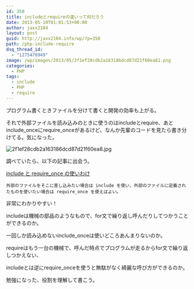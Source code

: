 ```yaml
---
id: 350
title: includeとrequireの違いって何だろう
date: 2013-05-10T01:01:53+00:00
author: jaxx2104
layout: post
guid: http://jaxx2104.info/wp/?p=350
path: /php-include-require
dsq_thread_id:
  - "1275478949"
image: /wp/images/2013/05/2f1ef28cdb2a163186dcd87d21f60ea81.png
categories:
  - PHP
tags:
  - include
  - PHP
  - require
---
```

プログラム書くときファイルを分けて書くと開発の効率も上がる。

それで外部ファイルを読み込みのときに使うのはincludeとrequire、あとinclude\_onceにrequire\_onceがあるけど、なんか先輩のコードを見たら書き分けてる。気になった。

<img src="/images/2013/05/2f1ef28cdb2a163186dcd87d21f60ea81.jpg" alt="2f1ef28cdb2a163186dcd87d21f60ea8.jpg" class="img-rounded img-responsive alignnone wp-image-351" />

調べていたら、以下の記事に出会う。



[include と require_once の使いわけ](http://d.hatena.ne.jp/unau/20090122/1232574417)

```
外部のファイルをそこに差し込みたい場合は include を使い、外部のファイルに定義されたものを使いたい場合は require_once を使えばよい。
```


非常にわかりやすい！

includeは機械の部品のようなもので、for文で繰り返し呼んだりしてつかうことができるのか。

一回しか読み込めないinclude_onceは使いどころあんまりないのか。

requireはもう一台の機械で、呼んだ時点でプログラムが走るからfor文で繰り返しつかえない、

includeとは逆にrequire_onceを使うと無駄がなく綺麗な呼び方ができるのか。

勉強になった、役割を理解して書こう。
